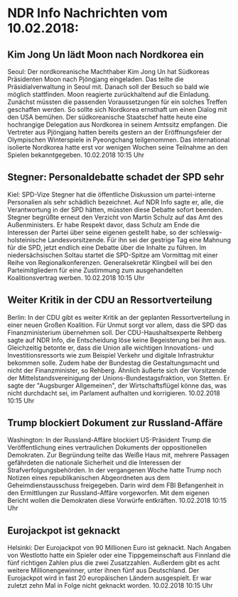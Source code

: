 # NDR Info Nachrichten vom 10.02.2018:


## Kim Jong Un lädt Moon nach Nordkorea ein
Seoul: Der nordkoreanische Machthaber Kim Jong Un hat Südkoreas Präsidenten Moon nach Pjöngjang eingeladen. Das teilte die Präsidialverwaltung in Seoul mit. Danach soll der Besuch so bald wie möglich stattfinden. Moon reagierte zurückhaltend auf die Einladung. Zunächst müssten die passenden Voraussetzungen für ein solches Treffen geschaffen werden. So sollte sich Nordkorea ernsthaft um einen Dialog mit den USA bemühen. Der südkoreanische Staatschef hatte heute eine hochrangige Delegation aus Nordkorea in seinem Amtssitz empfangen. Die Vertreter aus Pjöngjang hatten bereits gestern an der Eröffnungsfeier der Olympischen Winterspiele in Pyeongchang teilgenommen. Das international isolierte Nordkorea hatte erst vor wenigen Wochen seine Teilnahme an den Spielen bekanntgegeben. 10.02.2018 10:15 Uhr 

## Stegner: Personaldebatte schadet der SPD sehr
Kiel:		SPD-Vize Stegner hat die öffentliche Diskussion um partei-interne Personalien als sehr schädlich bezeichnet. Auf NDR Info sagte er, alle, die Verantwortung in der SPD hätten, müssten diese Debatte sofort beenden. Stegner begrüßte erneut den Verzicht von Martin Schulz auf das Amt des Außenministers. Er habe Respekt davor, dass Schulz am Ende die Interessen der Partei über seine eigenen gestellt habe, so der schleswig-holsteinische Landesvorsitzende. Für ihn sei der gestrige Tag eine Mahnung für die SPD, jetzt endlich eine Debatte über die Inhalte zu führen. Im niedersächsischen Soltau startet die SPD-Spitze am Vormittag mit einer Reihe von Regionalkonferenzen. Generalsekretär Klingbeil will bei den Parteimitgliedern für eine Zustimmung zum ausgehandelten Koalitionsvertrag werben. 10.02.2018 10:15 Uhr 

## Weiter Kritik in der CDU an Ressortverteilung
Berlin: In der CDU gibt es weiter Kritik an der geplanten Ressortverteilung in einer neuen Großen Koalition. Für Unmut sorgt vor allem, dass die SPD das Finanzministerium übernehmen soll. Der CDU-Haushaltsexperte Rehberg sagte auf NDR Info, die Entscheidung löse keine Begeisterung bei ihm aus. Gleichzeitig betonte er, dass die Union alle wichtigen Innovations- und Investitionsressorts wie zum Beispiel Verkehr und digitale Infrastruktur bekommen solle. Zudem habe der Bundestag die Gestaltungsmacht und nicht der Finanzminister, so Rehberg. Ähnlich äußerte sich der Vorsitzende der Mittelstandsvereinigung der Unions-Bundestagsfraktion, von Stetten. Er sagte der "Augsburger Allgemeinen", der Wirtschaftsflügel könne das, was nicht durchdacht sei, im Parlament aufhalten und korrigieren. 10.02.2018 10:15 Uhr 

## Trump blockiert Dokument zur Russland-Affäre
Washington: In der Russland-Affäre blockiert US-Präsident Trump die Veröffentlichung eines vertraulichen Dokuments der oppositionellen Demokraten. Zur Begründung teilte das Weiße Haus mit, mehrere Passagen gefährdeten die nationale Sicherheit und die Interessen der Strafverfolgungsbehörden. In der vergangenen Woche hatte Trump noch Notizen eines republikanischen Abgeordneten aus dem Geheimdienstausschuss freigegeben. Darin wird dem FBI Befangenheit in den Ermittlungen zur Russland-Affäre vorgeworfen. Mit dem eigenen Bericht wollen die Demokraten diese Vorwürfe entkräften. 10.02.2018 10:15 Uhr 

## Eurojackpot ist geknackt
Helsinki: Der Eurojackpot von 90 Millionen Euro ist geknackt. Nach Angaben von Westlotto hatte ein Spieler oder eine Tippgemeinschaft aus Finnland die fünf richtigen Zahlen plus die zwei Zusatzzahlen. Außerdem gibt es acht weitere Millionengewinner, unter ihnen fünf aus Deutschland. Der Eurojackpot wird in fast 20 europäischen Ländern ausgespielt. Er war zuletzt zehn Mal in Folge nicht geknackt worden. 10.02.2018 10:15 Uhr 

